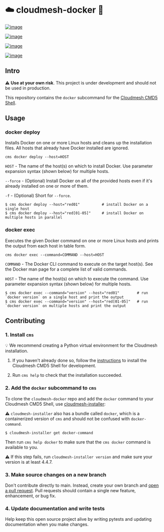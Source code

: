 :cloud: cloudmesh-docker :whale:
=============

[![image](https://img.shields.io/travis/TankerHQ/cloudmesh-bar.svg?branch=main)](https://travis-ci.org/TankerHQ/cloudmesn-bar)

[![image](https://img.shields.io/pypi/pyversions/cloudmesh-bar.svg)](https://pypi.org/project/cloudmesh-bar)

[![image](https://img.shields.io/pypi/v/cloudmesh-bar.svg)](https://pypi.org/project/cloudmesh-bar/)

[![image](https://img.shields.io/github/license/TankerHQ/python-cloudmesh-bar.svg)](https://github.com/TankerHQ/python-cloudmesh-bar/blob/main/LICENSE)

## Intro

:warning: **Use at your own risk**. This project is under development and should not be used in production.

This repository contains the `docker` subcommand for the [Cloudmesh CMD5 Shell](https://github.com/cloudmesh/cloudmesh.cmd5).

## Usage

### docker deploy

Installs Docker on one or more Linux hosts and cleans up the installation files. All hosts that already have Docker installed are ignored.

`cms docker deploy --host=HOST`

`HOST` - The name of the host(s) on which to install Docker. Use parameter expansion syntax (shown below) for multiple hosts.

`--force` - (Optional) Install Docker on all of the provided hosts even if it's already installed on one or more of them.

`-f` - (Optional) Short for `--force`.

```
$ cms docker deploy --host="red01"          # install Docker on a single host
$ cms docker deploy --host="red[01-05]"     # install Docker on multiple hosts in parallel
```

### docker exec

Executes the given Docker command on one or more Linux hosts and prints the output from each host in table form.

`cms docker exec --command=COMMAND --host=HOST`

`COMMAND` - The Docker CLI command to execute on the target host(s). See the Docker man page for a complete list of valid commands.

`HOST` - The name of the host(s) on which to execute the command. Use parameter expansion syntax (shown below) for multiple hosts.

```
$ cms docker exec --command="version" --host="red01"        # run `docker version` on a single host and print the output
$ cms docker exec --command="version" --host="red[01-05]"   # run `docker version` on multiple hosts and print the output
```

## Contributing

### 1. Install `cms`

:bulb: We recommend creating a Python virtual environment for the Cloudmesh installation.

1. If you haven't already done so, follow the [instructions](https://github.com/cloudmesh/get#notice---developer-install-with-cloudmesh-installer) to install the Cloudmesh CMD5 Shell for development.

2. Run `cms help` to check that the installation succeeded.

### 2. Add the `docker` subcommand to `cms`

To clone the `cloudmesh-docker` repo and add the `docker` command to your Cloudmesh CMD5 Shell, use [cloudmesh-installer](https://github.com/cloudmesh/cloudmesh-installer):

:warning: `cloudmesh-installer` also has a bundle called `docker`, which is a containerized version of `cms` and should not be confused with `docker-command`.

```
$ cloudmesh-installer get docker-command
```

Then run `cms help docker` to make sure that the `cms docker` command is available to you.

:warning: If this step fails, run `cloudmesh-installer version` and make sure your version is at least 4.4.7.

### 3. Make source changes on a new branch

Don't contribute directly to main. Instead, create your own branch and [open a pull request](https://github.com/cloudmesh/cloudmesh-docker/compare). Pull requests should contain a single new feature, enhancement, or bug fix.

### 4. Update documentation and write tests

Help keep this open source project alive by writing pytests and updating documentation when you make changes.
